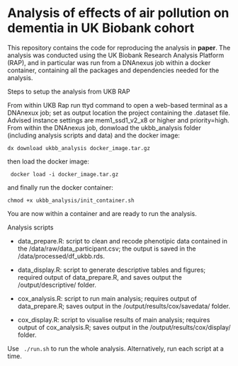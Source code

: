# Analysis of effects of air pollution on dementia in UK Biobank cohort

This repository contains the code for reproducing the analysis in **paper**. The analysis was conducted using the UK Biobank Research Analysis Platform (RAP), and in particular was run from a DNAnexus job within a docker container, containing all the packages and dependencies needed for the analysis.

Steps to setup the analysis from UKB RAP

From within UKB Rap run ttyd command to open a web-based terminal as a DNAnexux job; set as output location the project containing the .dataset file. Advised instance settings are mem1_ssd1_v2_x8 or higher and priority=high. From within the DNAnexus job, donwload the ukbb_analysis folder (including analysis scripts and data) and the docker image:

```dx download ukbb_analysis docker_image.tar.gz```

then load the docker image:

``` docker load -i docker_image.tar.gz```

and finally run the docker container:

``` chmod +x ukbb_analysis/init_container.sh ```

You are now within a container and are ready to run the analysis.

Analysis scripts

- data_prepare.R: script to clean and recode phenotipic data contained in the /data/raw/data_participant.csv; the output is saved in the /data/processed/df_ukbb.rds.

- data_display.R: script to generate descriptive tables and figures; required output of data_prepare.R, and saves output the /output/descriptive/ folder.

- cox_analysis.R: script to run main analysis; requires output of data_prepare.R; saves output in the /output/results/cox/savedata/ folder.

- cox_display.R: script to visualise results of main analysis; requires output of cox_analysis.R; saves output in the /output/results/cox/display/ folder.

Use ``` ./run.sh``` to run the whole analysis. Alternatively, run each script at a time.


